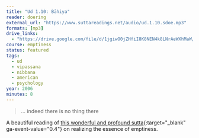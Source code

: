 ```yaml
---
title: "Ud 1.10: Bāhiya"
reader: doering
external_url: "https://www.suttareadings.net/audio/ud.1.10.sdoe.mp3"
formats: [mp3]
drive_links:
  - "https://drive.google.com/file/d/1jgiwO0jZHfiI8K8NEN4k8LNrAeWXhMaW/view?usp=drivesdk"
course: emptiness
status: featured
tags:
  - ud
  - vipassana
  - nibbana
  - american
  - psychology
year: 2006
minutes: 8
---
```


> … indeed there is no thing there

A beautiful reading of [this wonderful and profound sutta](https://suttacentral.net/ud1.10/en/anandajoti){:target="_blank" ga-event-value="0.4"} on realizing the essence of emptiness.

